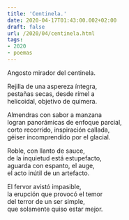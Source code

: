 ```yaml
---
title: 'Centinela.'
date: 2020-04-17T01:43:00.002+02:00
draft: false
url: /2020/04/centinela.html
tags: 
- 2020
- poemas
---
```


Angosto mirador del centinela.  

Rejilla de una aspereza íntegra,  
pestañas secas, desde rímel a  
helicoidal, objetivo de quimera.  

Almendras con sabor a manzana  
logran panorámicas de enfoque parcial,  
corto recorrido, inspiración callada,  
géiser incomprendido por el glacial.  

Roble, con llanto de sauce,  
de la inquietud está estupefacto,  
aguarda con espanto, el auge,  
el acto inútil de un artefacto.  

El fervor avistó impasible,  
la erupción que provocó el temor  
del terror de un ser simple,  
que solamente quiso estar mejor.  